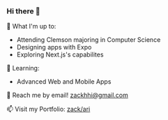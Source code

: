 ### Hi there 👋

🔭 What I'm up to:
- Attending Clemson majoring in Computer Science
- Designing apps with Expo
- Exploring Next.js's capabilites

🌱 Learning:
- Advanced Web and Mobile Apps

💬 Reach me by email! zackhhi@gmail.com

📫 Visit my Portfolio: [zack/ari](https://zack-ari.vercel.app)

